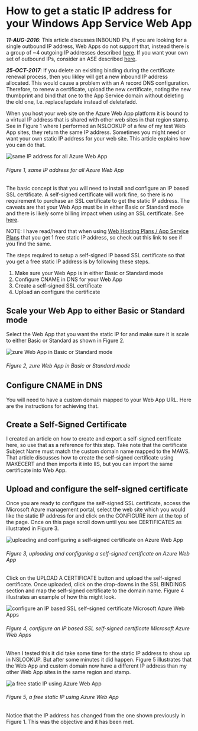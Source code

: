 # How to get a static IP address for your Windows App Service Web App

***11-AUG-2016***: This article discusses INBOUND IPs, if you are looking for a single outbound IP address, Web Apps do not support that, instead there is a group of ~4 outgoing IP addresses described [here][LINK1].  If you want your own set of outbound IPs, consider an ASE described [here][LINK2].

***25-OCT-2017***: If you delete an exisiting binding during the certificate renewal process, then you likley will get a new inbound IP address allocated.  This would cause a problem with an A record DNS configuration.  Therefore, to renew a certificate, upload the new certificate, noting the new thumbprint and bind that one to the App Service domain without deleting the old one, I.e. replace/update instead of delete/add.

When you host your web site on the Azure Web App platform it is bound to a virtual IP address that is shared with other web sites in that region stamp.  See in Figure 1 where I performed an NSLOOKUP of a few of my test Web App sites, they return the same IP address.  Sometimes you might need or want your own static IP address for your web site.  This article explains how you can do that.

![same IP address for all Azure Web App][FIGURE1]
###### Figure 1, same IP address for all Azure Web App

The basic concept is that you will need to install and configure an IP based SSL certificate.  A self-signed certificate will work fine, so there is no requirement to purchase an SSL certificate to get the static IP address.  The caveats are that your Web App must be in either Basic or Standard mode and there is likely some billing impact when using an SSL certificate.  See [here][LINK3].

NOTE:  I have read/heard that when using [Web Hosting Plans / App Service Plans][LINK4] that you get 1 free static IP address, so check out this link to see if you find the same.

The steps required to setup a self-signed IP based SSL certificate so that you get a free static IP address is by following these steps.

1. Make sure your Web App is in either Basic or Standard mode
2. Configure CNAME in DNS for your Web App
3. Create a self-signed SSL certificate
4. Upload an configure the certificate

## Scale your Web App to either Basic or Standard mode

Select the Web App that you want the static IP for and make sure it is scale to either Basic or Standard as shown in Figure 2.

![zure Web App in Basic or Standard mode][FIGURE2]
###### Figure 2, zure Web App in Basic or Standard mode

## Configure CNAME in DNS

You will need to have a custom domain mapped to your Web App URL.  Here are the instructions for achieving that.

## Create a Self-Signed Certificate

I created an article on how to create and export a self-signed certificate here, so use that as a reference for this step.  Take note that the certificate Subject Name must match the custom domain name mapped to the MAWS.  That article discusses how to create the self-signed certificate using MAKECERT and then imports it into IIS, but you can import the same certificate into Web App.

## Upload and configure the self-signed certificate

Once you are ready to configure the self-signed SSL certificate, access the Microsoft Azure management portal, select the web site which you would like the static IP address for and click on the CONFIGURE item at the top of the page.  Once on this page scroll down until you see CERTIFICATES as illustrated in Figure 3.

![uploading and configuring a self-signed certificate on Azure Web App][FIGURE3]
###### Figure 3, uploading and configuring a self-signed certificate on Azure Web App

Click on the UPLOAD A CERTIFICATE button and upload the self-signed certificate.  Once uploaded, click on the drop-downs in the SSL BINDINGS section and map the self-signed certificate to the domain name.  Figure 4 illustrates an example of how this might look.

![configure an IP based SSL self-signed certificate Microsoft Azure Web Apps][FIGURE4]
###### Figure 4, configure an IP based SSL self-signed certificate Microsoft Azure Web Apps

When I tested this it did take some time for the static IP address to show up in NSLOOKUP.  But after some minutes it did happen.  Figure 5 illustrates that the Web App and custom domain now have a different IP address than my other Web App sites in the same region and stamp.

![a free static IP using Azure Web App][FIGURE5]
###### Figure 5, a free static IP using Azure Web App

Notice that the IP address has changed from the one shown previously in Figure 1.  This was the objective and it has been met.

[FIGURE1]: ../images/2014/msdn-0382.png "Figure 1, same IP address for all Azure Web App"
[FIGURE2]: ../images/2014/msdn-0383.png "Figure 2, zure Web App in Basic or Standard mode"
[FIGURE3]: ../images/2014/msdn-0384.png "Figure 3, uploading and configuring a self-signed certificate on Azure Web App"
[FIGURE4]: ../images/2014/msdn-0385.png "Figure 4, configure an IP based SSL self-signed certificate Microsoft Azure Web Apps"
[FIGURE5]: ../images/2014/msdn-0386.png "Figure 5, a free static IP using Azure Web App"

[LINK1]: https://blogs.msdn.microsoft.com/benjaminperkins/2016/03/02/how-to-find-you-outgoing-azure-app-service-ip-address/
[LINK2]: https://azure.microsoft.com/en-us/documentation/articles/app-service-app-service-environment-intro/
[LINK3]: http://azure.microsoft.com/en-us/pricing/details/web-sites/#ssl-connections
[LINK4]: http://azure.microsoft.com/en-us/documentation/articles/azure-web-sites-web-hosting-plans-in-depth-overview
